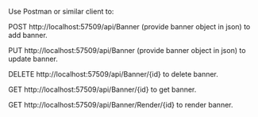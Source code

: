 Use Postman or similar client to: 

POST http://localhost:57509/api/Banner (provide banner object in json) to add banner.

PUT http://localhost:57509/api/Banner (provide banner object in json) to update banner.

DELETE http://localhost:57509/api/Banner/{id} to delete banner.

GET http://localhost:57509/api/Banner/{id} to get banner.

GET http://localhost:57509/api/Banner/Render/{id} to render banner.
